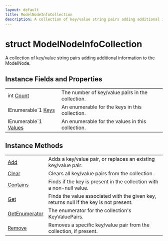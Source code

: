 ```yaml
---
layout: default
title: ModelNodeInfoCollection
description: A collection of key/value string pairs adding additional information to the ModelNode.
---
```

# struct ModelNodeInfoCollection

A collection of key/value string pairs adding additional
information to the ModelNode.

## Instance Fields and Properties

|  |  |
|--|--|
|int [Count]({{site.url}}/Pages/StereoKit/ModelNodeInfoCollection/Count.html)|The number of key/value pairs in the collection.|
|IEnumerable`1 [Keys]({{site.url}}/Pages/StereoKit/ModelNodeInfoCollection/Keys.html)|An enumerable for the keys in this collection.|
|IEnumerable`1 [Values]({{site.url}}/Pages/StereoKit/ModelNodeInfoCollection/Values.html)|An enumerable for the values in this collection.|

## Instance Methods

|  |  |
|--|--|
|[Add]({{site.url}}/Pages/StereoKit/ModelNodeInfoCollection/Add.html)|Adds a key/value pair, or replaces an existing key/value pair.|
|[Clear]({{site.url}}/Pages/StereoKit/ModelNodeInfoCollection/Clear.html)|Clears all key/value pairs from the collection.|
|[Contains]({{site.url}}/Pages/StereoKit/ModelNodeInfoCollection/Contains.html)|Finds if the key is present in the collection with a non-null value.|
|[Get]({{site.url}}/Pages/StereoKit/ModelNodeInfoCollection/Get.html)|Finds the value associated with the given key, returns null if the key is not present.|
|[GetEnumerator]({{site.url}}/Pages/StereoKit/ModelNodeInfoCollection/GetEnumerator.html)|The enumerator for the collection's KeyValuePairs.|
|[Remove]({{site.url}}/Pages/StereoKit/ModelNodeInfoCollection/Remove.html)|Removes a specific key/value pair from the collection, if present.|
